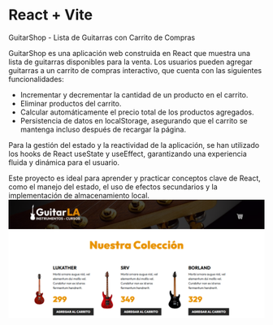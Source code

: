 # React + Vite

GuitarShop - Lista de Guitarras con Carrito de Compras

GuitarShop es una aplicación web construida en React que muestra una lista de guitarras disponibles para la venta. Los usuarios pueden agregar guitarras a un carrito de compras interactivo, que cuenta con las siguientes funcionalidades:

   - Incrementar y decrementar la cantidad de un producto en el carrito.
   -  Eliminar productos del carrito.
   - Calcular automáticamente el precio total de los productos agregados.
   - Persistencia de datos en localStorage, asegurando que el carrito se mantenga incluso después de recargar la página.

Para la gestión del estado y la reactividad de la aplicación, se han utilizado los hooks de React useState y useEffect, garantizando una experiencia fluida y dinámica para el usuario.

Este proyecto es ideal para aprender y practicar conceptos clave de React, como el manejo del estado, el uso de efectos secundarios y la implementación de almacenamiento local.
[![Imagen del Proyecto](GuitarLA.png)](GuitarLA.mp4)
